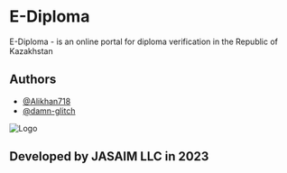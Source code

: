# E-Diploma

E-Diploma - is an online portal for diploma verification in the Republic of Kazakhstan


## Authors

- [@Alikhan718](https://github.com/Alikhan718)
- [@damn-glitch](https://github.com/damn-glitch)


![Logo](https://lh3.googleusercontent.com/pw/AMWts8DGvdw3nQwEktplkH6dtqx1tpzWoLDt1C237fD3jYAwU-Uu2hTWXHt7UYS-zWSdOTHuCsOtpJefN6fu6dPpz5lPXblOTm8NOhpwKyzhnrHVFawP3bmTXo_0cpT7nIEsE6Xh3WkiexZxPv4vYUiORtFU=w843-h813-no?authuser=0)


## Developed by JASAIM LLC in 2023
